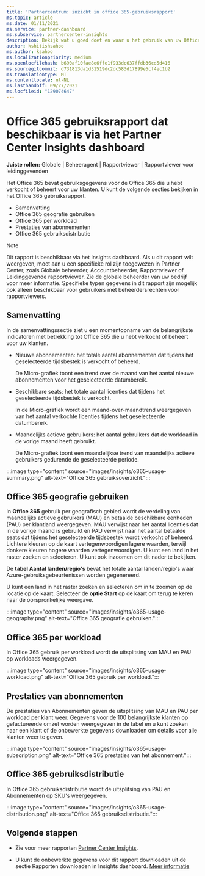 ```yaml
---
title: 'Partnercentrum: inzicht in office 365-gebruiksrapport'
ms.topic: article
ms.date: 01/11/2021
ms.service: partner-dashboard
ms.subservice: partnercenter-insights
description: Bekijk wat u goed doet en waar u het gebruik van uw Office 365 die u voor uw klanten verkoopt of beheert, kunt verbeteren.
author: kshitishsahoo
ms.author: ksahoo
ms.localizationpriority: medium
ms.openlocfilehash: b690af10fae8e6ffe1f933dc637ffdb36cd5d416
ms.sourcegitcommit: d731813da1d31519dc2dc583d17899e5cf4ec1b2
ms.translationtype: MT
ms.contentlocale: nl-NL
ms.lasthandoff: 09/27/2021
ms.locfileid: "129074647"
---
```

# <a name="office-365-usage-report-available-from-the-partner-center-insights-dashboard"></a>Office 365 gebruiksrapport dat beschikbaar is via het Partner Center Insights dashboard

**Juiste rollen:** Globale | Beheeragent | Rapportviewer | Rapportviewer voor leidinggevenden

Het Office 365 bevat gebruiksgegevens voor de Office 365 die u hebt verkocht of beheert voor uw klanten. U kunt de volgende secties bekijken in het Office 365 gebruiksrapport.

- Samenvatting
- Office 365 geografie gebruiken
- Office 365 per workload
- Prestaties van abonnementen
- Office 365 gebruiksdistributie

 > [!NOTE]
 > Dit rapport is beschikbaar via het Insights dashboard. Als u dit rapport wilt weergeven, moet aan u een specifieke rol zijn toegewezen in Partner Center, zoals Globale beheerder, Accountbeheerder, Rapportviewer of Leidinggevende rapportviewer. Zie de globale beheerder van uw bedrijf voor meer informatie. Specifieke typen gegevens in dit rapport zijn mogelijk ook alleen beschikbaar voor gebruikers met beheerdersrechten voor rapportviewers.

## <a name="summary"></a>Samenvatting

In de samenvattingssectie ziet u een momentopname van de belangrijkste indicatoren met betrekking tot Office 365 die u hebt verkocht of beheert voor uw klanten.  

- Nieuwe abonnementen: het totale aantal abonnementen dat tijdens het geselecteerde tijdsbestek is verkocht of beheerd.

   De Micro-grafiek toont een trend over de maand van het aantal nieuwe abonnementen voor het geselecteerde datumbereik.

- Beschikbare seats: het totale aantal licenties dat tijdens het geselecteerde tijdsbestek is verkocht.

   In de Micro-grafiek wordt een maand-over-maandtrend weergegeven van het aantal verkochte licenties tijdens het geselecteerde datumbereik.

- Maandelijks actieve gebruikers: het aantal gebruikers dat de workload in de vorige maand heeft gebruikt. 

   De Micro-grafiek toont een maandelijkse trend van maandelijks actieve gebruikers gedurende de geselecteerde periode.

:::image type="content" source="images/insights/o365-usage-summary.png" alt-text="Office 365 gebruiksoverzicht.":::

## <a name="office-365-usage-by-geography"></a>Office 365 geografie gebruiken

In **Office 365** gebruik per geografisch gebied wordt de verdeling van maandelijks actieve gebruikers (MAU) en betaalde beschikbare eenheden (PAU) per klantland weergegeven. MAU verwijst naar het aantal licenties dat in de vorige maand is gebruikt en PAU verwijst naar het aantal betaalde seats dat tijdens het geselecteerde tijdsbestek wordt verkocht of beheerd. Lichtere kleuren op de kaart vertegenwoordigen lagere waarden, terwijl donkere kleuren hogere waarden vertegenwoordigen. U kunt een land in het raster zoeken en selecteren. U kunt ook inzoomen om dit nader te bekijken.

De **tabel Aantal landen/regio's** bevat het totale aantal landen/regio's waar Azure-gebruiksgebeurtenissen worden gegenereerd.

U kunt een land in het raster zoeken en selecteren om in te zoomen op de locatie op de kaart. Selecteer de **optie Start** op de kaart om terug te keren naar de oorspronkelijke weergave.


:::image type="content" source="images/insights/o365-usage-geography.png" alt-text="Office 365 geografie gebruiken.":::

## <a name="office-365-usage-by-workload"></a>Office 365 per workload

In Office 365 gebruik per workload wordt de uitsplitsing van MAU en PAU op workloads weergegeven.

:::image type="content" source="images/insights/o365-usage-workload.png" alt-text="Office 365 gebruik per workload.":::

## <a name="subscriptions-performance"></a>Prestaties van abonnementen

De prestaties van Abonnementen geven de uitsplitsing van MAU en PAU per workload per klant weer. Gegevens voor de 100 belangrijkste klanten op gefactureerde omzet worden weergegeven in de tabel en u kunt zoeken naar een klant of de onbewerkte gegevens downloaden om details voor alle klanten weer te geven.

:::image type="content" source="images/insights/o365-usage-subscription.png" alt-text="Office 365 prestaties van het abonnement.":::

## <a name="office-365-usage-distribution"></a>Office 365 gebruiksdistributie

In Office 365 gebruiksdistributie wordt de uitsplitsing van PAU en Abonnementen op SKU's weergegeven.

:::image type="content" source="images/insights/o365-usage-distribution.png" alt-text="Office 365 gebruiksdistributie.":::

## <a name="next-steps"></a>Volgende stappen

- Zie voor meer rapporten [Partner Center Insights](partner-center-insights.md).

- U kunt de onbewerkte gegevens voor dit rapport downloaden uit de sectie Rapporten downloaden in Insights dashboard. [Meer informatie](insights-download-reports.md) 

